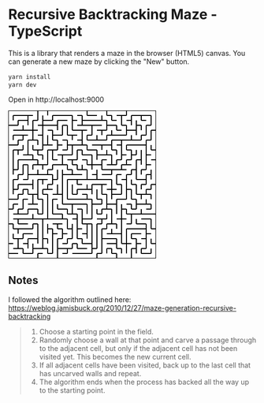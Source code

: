 # Recursive Backtracking Maze - TypeScript

This is a library that renders a maze in the browser (HTML5) canvas. You can generate a new maze by clicking the "New" button. 

```
yarn install
yarn dev
```

Open in http://localhost:9000

![Maze](maze.png)

## Notes

I followed the algorithm outlined here: https://weblog.jamisbuck.org/2010/12/27/maze-generation-recursive-backtracking

> 1. Choose a starting point in the field.
> 2. Randomly choose a wall at that point and carve a passage through to the adjacent cell, but only if the adjacent cell has not been visited yet. This becomes the new current cell.
> 3. If all adjacent cells have been visited, back up to the last cell that has uncarved walls and repeat.
> 4. The algorithm ends when the process has backed all the way up to the starting point.
